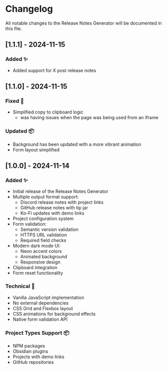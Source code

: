 # Changelog

All notable changes to the Release Notes Generator will be documented in this file.

## [1.1.1] - 2024-11-15

### Added ✨
- Added support for X post release notes

## [1.1.0] - 2024-11-15

### Fixed 🐛
- Simplified copy to clipboard logic
  - was having issues when the page was being used from an iframe

### Updated 📦
- Background has been updated with a more vibrant animation
- Form layout simplified

## [1.0.0] - 2024-11-14

### Added ✨
- Initial release of the Release Notes Generator
- Multiple output format support:
  - Discord release notes with project links
  - GitHub release notes with tip jar
  - Ko-Fi updates with demo links
- Project configuration system
- Form validation:
  - Semantic version validation
  - HTTPS URL validation
  - Required field checks
- Modern dark mode UI:
  - Neon accent colors
  - Animated background
  - Responsive design
- Clipboard integration
- Form reset functionality

### Technical 🔧
- Vanilla JavaScript implementation
- No external dependencies
- CSS Grid and Flexbox layout
- CSS animations for background effects
- Native form validation API

### Project Types Support 📦
- NPM packages
- Obsidian plugins
- Projects with demo links
- GitHub repositories
